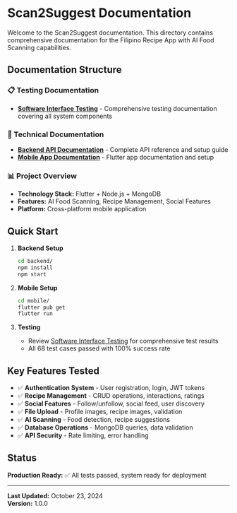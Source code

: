 # Scan2Suggest Documentation

Welcome to the Scan2Suggest documentation. This directory contains comprehensive documentation for the Filipino Recipe App with AI Food Scanning capabilities.

## Documentation Structure

### 📋 Testing Documentation
- **[Software Interface Testing](SOFTWARE_INTERFACE_TESTING.md)** - Comprehensive testing documentation covering all system components

### 🔧 Technical Documentation
- **[Backend API Documentation](../backend/README.md)** - Complete API reference and setup guide
- **[Mobile App Documentation](../mobile/README.md)** - Flutter app documentation and setup

### 📊 Project Overview
- **Technology Stack:** Flutter + Node.js + MongoDB
- **Features:** AI Food Scanning, Recipe Management, Social Features
- **Platform:** Cross-platform mobile application

## Quick Start

1. **Backend Setup**
   ```bash
   cd backend/
   npm install
   npm start
   ```

2. **Mobile Setup**
   ```bash
   cd mobile/
   flutter pub get
   flutter run
   ```

3. **Testing**
   - Review [Software Interface Testing](SOFTWARE_INTERFACE_TESTING.md) for comprehensive test results
   - All 68 test cases passed with 100% success rate

## Key Features Tested

- ✅ **Authentication System** - User registration, login, JWT tokens
- ✅ **Recipe Management** - CRUD operations, interactions, ratings
- ✅ **Social Features** - Follow/unfollow, social feed, user discovery
- ✅ **File Upload** - Profile images, recipe images, validation
- ✅ **AI Scanning** - Food detection, recipe suggestions
- ✅ **Database Operations** - MongoDB queries, data validation
- ✅ **API Security** - Rate limiting, error handling

## Status

**Production Ready:** ✅ All tests passed, system ready for deployment

---

**Last Updated:** October 23, 2024  
**Version:** 1.0.0
